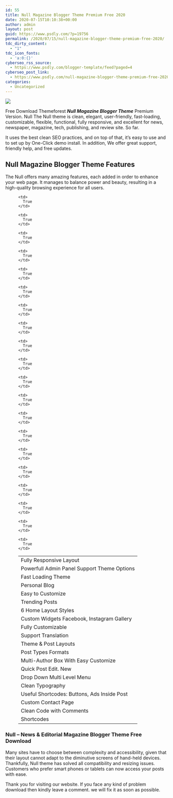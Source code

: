 ```yaml
---
id: 55
title: Null Magazine Blogger Theme Premium Free 2020
date: 2020-07-15T10:10:38+00:00
author: admin
layout: post
guid: https://www.psdly.com/?p=19756
permalink: /2020/07/15/null-magazine-blogger-theme-premium-free-2020/
tdc_dirty_content:
  - "1"
tdc_icon_fonts:
  - 'a:0:{}'
cyberseo_rss_source:
  - https://www.psdly.com/blogger-template/feed?paged=4
cyberseo_post_link:
  - https://www.psdly.com/null-magazine-blogger-theme-premium-free-2020
categories:
  - Uncategorized
---
```

<div>
  <img src="https://i2.wp.com/www.psdly.com/wp-content/uploads/2020/07/Null-Magazine-Blogger-Template-Premium-Version-Free-Download.jpg" class="ff-og-image-inserted" />
</div>

Free Download Themeforest **_Null Magazine Blogger Theme_** Premium Version. Null The Null theme is clean, elegant, user-friendly, fast-loading, customizable, flexible, functional, fully responsive, and excellent for news, newspaper, magazine, tech, publishing, and review site. So far.

It uses the best clean SEO practices, and on top of that, it’s easy to use and to set up by One-Click demo install. In addition, We offer great support, friendly help, and free updates.

## Null Magazine Blogger Theme Features

The Null offers many amazing features, each added in order to enhance your web page. It manages to balance power and beauty, resulting in a high-quality browsing experience for all users.<figure class="wp-block-table"> 

<table>
  <tr>
    <td>
      Fully Responsive Layout
    </td>
    
    <td>
      True
    </td>
  </tr>
  
  <tr readability="2">
    <td>
      Powerfull Admin Panel Support Theme Options
    </td>
    
    <td>
      True
    </td>
  </tr>
  
  <tr>
    <td>
      Fast Loading Theme
    </td>
    
    <td>
      True
    </td>
  </tr>
  
  <tr>
    <td>
      Personal Blog
    </td>
    
    <td>
      True
    </td>
  </tr>
  
  <tr>
    <td>
      Easy to Customize
    </td>
    
    <td>
      True
    </td>
  </tr>
  
  <tr>
    <td>
      Trending Posts
    </td>
    
    <td>
      True
    </td>
  </tr>
  
  <tr>
    <td>
      6 Home Layout Styles
    </td>
    
    <td>
      True
    </td>
  </tr>
  
  <tr readability="3">
    <td>
      Custom Widgets Facebook, Instagram Gallery
    </td>
    
    <td>
      True
    </td>
  </tr>
  
  <tr>
    <td>
      Fully Customizable
    </td>
    
    <td>
      True
    </td>
  </tr>
  
  <tr>
    <td>
      Support Translation
    </td>
    
    <td>
      True
    </td>
  </tr>
  
  <tr>
    <td>
      Theme & Post Layouts
    </td>
    
    <td>
      True
    </td>
  </tr>
  
  <tr>
    <td>
      Post Types Formats
    </td>
    
    <td>
      True
    </td>
  </tr>
  
  <tr readability="2">
    <td>
      Multi-Author Box With Easy Customize
    </td>
    
    <td>
      True
    </td>
  </tr>
  
  <tr>
    <td>
      Quick Post Edit. New
    </td>
    
    <td>
      True
    </td>
  </tr>
  
  <tr readability="2">
    <td>
      Drop Down Multi Level Menu
    </td>
    
    <td>
      True
    </td>
  </tr>
  
  <tr>
    <td>
      Clean Typography
    </td>
    
    <td>
      True
    </td>
  </tr>
  
  <tr readability="3">
    <td>
      Useful Shortcodes: Buttons, Ads Inside Post
    </td>
    
    <td>
      True
    </td>
  </tr>
  
  <tr>
    <td>
      Custom Contact Page
    </td>
    
    <td>
      True
    </td>
  </tr>
  
  <tr>
    <td>
      Clean Code with Comments
    </td>
    
    <td>
      True
    </td>
  </tr>
  
  <tr>
    <td>
      Shortcodes
    </td>
    
    <td>
      True
    </td>
  </tr>
</table></figure> 

### Null – News & Editorial Magazine Blogger Theme Free Download

Many sites have to choose between complexity and accessibility, given that their layout cannot adapt to the diminutive screens of hand-held devices. Thankfully, Null theme has solved all compatibility and resizing issues. Customers who prefer smart phones or tablets can now access your posts with ease.

Thank you for visiting our website. If you face any kind of problem download then kindly leave a comment. we will fix it as soon as possible.